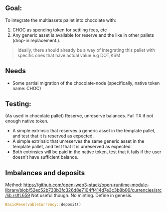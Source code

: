 ## Goal:

To integrate the multiassets pallet into chocolate with:

1. CHOC as spending token for settling fees, etc
2. Any generic asset is available for reserve and the like in other pallets (drop-in replacement.). 

> Ideally, there should already be a way of integrating this pallet with specific ones that have actual value e.g DOT,KSM

## Needs

* Some partial migration of the chocolate-node (specifically, native token name: CHOC)

## Testing: 

(As used in chocolate pallet) Reserve, unreserve balances. Fail TX if not enough native token.

* A simple extrinsic that reserves a generic asset in the template pallet, and test that it is reserved as expected.
* A simple extrinsic that unreserves the same generic asset in the template pallet, and test that it is unreserved as expected.
* Both extrinsics will be paid in the native token, test that it fails if the user doesn't have sufficient balance.

## Imbalances and deposits

Method: https://github.com/open-web3-stack/open-runtime-module-library/blob/52ec52b733b3fc326d8e7104ff414d7e3c3b8b06/currencies/src/lib.rs#L659
Not useful though. No minting. Define in genesis.
```rs
BasicReservableCurrency::deposit()
```